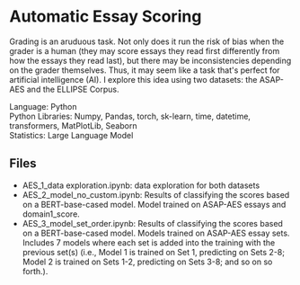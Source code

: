 # Automatic Essay Scoring
Grading is an aruduous task. Not only does it run the risk of bias when the grader is a human (they may score essays they read first differently from how the essays they read last),
but there may be inconsistencies depending on the grader themselves. Thus, it may seem like a task that's perfect for artificial intelligence (AI). I explore this idea 
using two datasets: the ASAP-AES and the ELLIPSE Corpus.

Language: Python<br>
Python Libraries: Numpy, Pandas, torch, sk-learn, time, datetime, transformers, MatPlotLib, Seaborn<br>
Statistics: Large Language Model

## Files
* AES_1_data exploration.ipynb: data exploration for both datasets
* AES_2_model_no_custom.ipynb: Results of classifying the scores based on a BERT-base-cased model. 
Model trained on ASAP-AES essays and domain1_score.
* AES_3_model_set_order.ipynb: Results of classifying the scores based on a BERT-base-cased model. 
Models trained on ASAP-AES essay sets. Includes 7 models where each set is added into the 
training with the previous set(s) (i.e., Model 1 is trained on Set 1, predicting on Sets 2-8; 
Model 2 is trained on Sets 1-2, predicting on Sets 3-8; and so on so forth.).